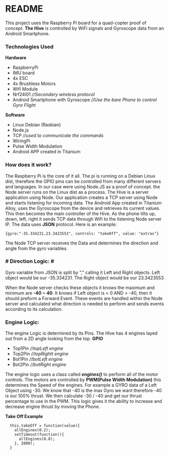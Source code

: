 # README #

This project uses the Raspberry Pi board for a quad-copter proof of concept. **The Hive** is controlled by WiFi signals and Gyroscope data from an Android Smartphone.
### Technologies Used ###

**Hardware**

* RaspberryPi
* IMU board
* 4x ESC
* 4x Brushless Motors
* Wifi Module
* Nrf24l01 *//Secondary wireless protocol*
* Android Smartphone with Gyroscope *//Use the bare Phone to control Gyro Flight*

**Software**

* Linux Debian (Rasbian)
* Node.js
* TCP *//used to communicate the commands*
* WiringPi
* Pulse Width Modulation
* Android APP created in Titanium


### How does it work? ###

The Raspberry Pi is the core of it all. The pi is running on a Debian Linux dist, therefore the GPIO pins can be controlled from many different servers and languages. In our case were using Node.JS as a proof of concept. the Node server runs on the Linux dist as a process. The Hive is a server application using Node. 
Our application creates a TCP server using Node and starts listening for incoming data. The Android App created in Titanium Alloy, uses the Gyroscope from the device and retrieves its current values. This then becomes the main controller of the Hive. As the phone tilts up, down, left, right it sends TCP data through Wifi to the listening Node server IP. 
The data uses **JSON** protocol.
Here is an example: 
```
{gyro:"-35.334231,23.3423553", controls: "takeOff", value: "extras"}

```
The Node TCP server receives the Data and determines the direction and angle from the gyro variables.

### # Direction Logic: # ###
Gyro variable from JSON is split by "," calling it Left and Right objects.
Left object would be our -35.334231. The Right object would be our 23.3423553

When the Node server checks these objects it knows the maximum and minimum are **-40 ~ 40**. It knows if Left object is < 0 AND > -40, then it should preform a Forward Event. These events are handled within the Node server and calculated what direction is needed to perform and sends events according to its calculation.

### Engine Logic: ###
The engine Logic is determined by its Pins. The Hive has 4 engines layed out from a 2D angle looking from the top. 
**GPIO**

* Top1Pin *//topLeft engine*
* Top2Pin *//topRightt engine*
* Bot1Pin *//botLeft engine*
* Bot2Pin *//botRight engine*

The engine logic uses a class called ***engines()*** to perform all of the motor controls. The motors are controlled by **PWM(Pulse Width Modulation)** this determines the Speed of the engines. For example a GYRO data of a Left Object using -30. We know that -40 is the max Gyro we want therefore -40 is our 100% thrust. We then calculate -30 / -40 and get our thrust percentage to use in the PWM. This logic gives it the ability to increase and decrease engine thrust by moving the Phone.

**Take Off Example**

```
  this.takeOff = function(value){
    allEngines(0.2);
    setTimeout(function(){
      allEngines(0.8);
    }, 2000);
  }
```
